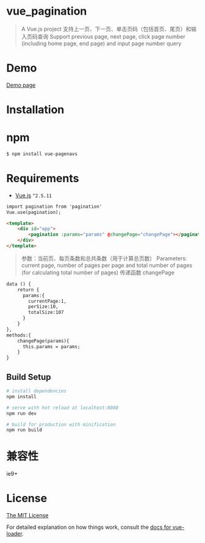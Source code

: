 # vue_pagination

> A Vue.js project
> 支持上一页、下一页、单击页码（包括首页、尾页）和输入页码查询
> Support previous page, next page, click page number (including home page, end page) and input page number query

# Demo

[Demo page](https://zhangmin521.github.io/vue_pagination/index.html)

# Installation
# npm

```html
$ npm install vue-pagenavs
```


# Requirements

- [Vue.js](https://github.com/vuejs/vue) `^2.5.11`

```html
import pagination from 'pagination'
Vue.use(pagination);

<template>
	<div id="app">
		<pagination :params="params" @changePage="changePage"></pagination>
	</div>
</template>

```

> 参数：当前页、每页条数和总共条数（用于计算总页数）
> Parameters: current page, number of pages per page and total number of pages (for calculating total number of pages)
> 传递函数 changePage

```html
data () {
    return {
      params:{
        currentPage:1,
        perSize:10,
        totalSize:107
      }
    }
},
methods:{
    changePage(params){
      this.params = params;
    }
}

```

## Build Setup

``` bash
# install dependencies
npm install

# serve with hot reload at localhost:8080
npm run dev

# build for production with minification
npm run build
```

# 兼容性
  ie9+

# License

[The MIT License](http://opensource.org/licenses/MIT)

For detailed explanation on how things work, consult the [docs for vue-loader](http://vuejs.github.io/vue-loader).
